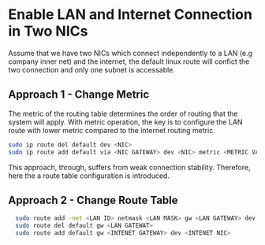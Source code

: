 # Enable LAN and Internet Connection in Two NICs

Assume that we have two NICs which connect independently to a LAN (e.g company inner net) and the internet, the default linux route will confict the two connection and only one subnet is accessable.

## Approach 1 - Change Metric
The metric of the routing table determines the order of routing that the system will apply. With metric operation, the key is to configure the LAN route with lower metric compared to the internet routing metric.

``` bash
sudo ip route del default dev <NIC>
sudo ip route add default via <NIC GATEWAY> dev <NIC> metric <METRIC VAL> 
```

This approach, through, suffers from weak connection stability. Therefore, here the a route table configuration is introduced.
## Approach 2 - Change Route Table
``` bash
  sudo route add -net <LAN ID> netmask <LAN MASK> gw <LAN GATEWAY> dev <LAN NIC>
  sudo route del default gw <LAN GATEWAT>
  sudo route add default gw <INTENET GATEWAY> dev <INTENET NIC>
```

